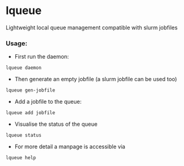 # lqueue
Lightweight local queue management compatible with slurm jobfiles

### Usage:
- First run the daemon:
```
lqueue daemon
```

- Then generate an empty jobfile (a slurm jobfile can be used too)
```
lqueue gen-jobfile
```

- Add a jobfile to the queue:
```
lqueue add jobfile
```

- Visualise the status of the queue
```
lqueue status
```

- For more detail a manpage is accessible via 
```
lqueue help
```
